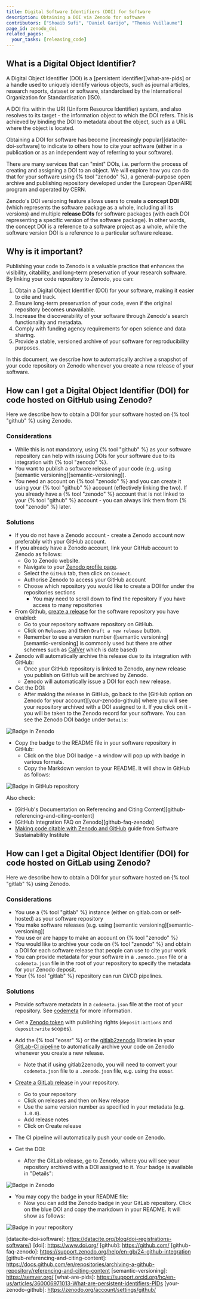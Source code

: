 ```yaml
---
title: Digital Software Identifiers (DOI) for Software
description: Obtaining a DOI via Zenodo for software
contributors: ["Shoaib Sufi", "Daniel Garijo", "Thomas Vuillaume"] 
page_id: zenodo_doi
related_pages:
  your_tasks: [releasing_code]
---
```


## What is a Digital Object Identifier?

A Digital Object Identifier (DOI) is a [persistent identifier][what-are-pids] or a handle used to uniquely identify 
various objects, such as journal articles, research reports, dataset or software, standardised by the International 
Organization for Standardisation (ISO).

A DOI fits within the URI (Uniform Resource Identifier) system, and also resolves to its target - the information 
object to which the DOI refers. 
This is achieved by binding the DOI to metadata about the object, such as a URL where the object is located. 

Obtaining a DOI for software has become [increasingly popular][datacite-doi-software] to indicate to others how to
cite your software (either in a publication or as an independent way of referring to your software).

There are many services that can "mint" DOIs, i.e. perform the process of creating and assigning a DOI to an object.
We will explore how you can do that for your software using {% tool "zenodo" %}, a general-purpose open archive and 
publishing repository developed under the European OpenAIRE program and operated by CERN.

Zenodo's DOI versioning feature allows users to create a **concept DOI** (which represents the software package as a 
whole, including all its versions) and multiple **release DOIs** for software packages (with each DOI representing a 
specific version of the software package).
In other words, the concept DOI is a reference to a software project as a whole, while the software version DOI is a 
reference to a particular software release.

## Why is it important?

Publishing your code to Zenodo is a valuable practice that enhances the visibility, citability, and long-term preservation of your research software. By linking your code repository to Zenodo, you can:

1. Obtain a Digital Object Identifier (DOI) for your software, making it easier to cite and track.
2. Ensure long-term preservation of your code, even if the original repository becomes unavailable.
3. Increase the discoverability of your software through Zenodo's search functionality and metadata.
4. Comply with funding agency requirements for open science and data sharing.
5. Provide a stable, versioned archive of your software for reproducibility purposes.

In this document, we describe how to automatically archive a snapshot of your code repository on Zenodo whenever you create a new release of your software. 


## How can I get a Digital Object Identifier (DOI) for code hosted on GitHub using Zenodo?

Here we describe how to obtain a DOI for your software hosted on {% tool "github" %} using Zenodo.

### Considerations

* While this is not mandatory, using {% tool "github" %} as your software repository can help with issuing DOIs for your software due to its integration with {% tool "zenodo" %}.
* You want to publish a software release of your code (e.g. using [semantic versioning][semantic-versioning]).
* You need an account on {% tool "zenodo" %} and you can create it using your {% tool "github" %} account (effectively linking the two). 
If you already have a {% tool "zenodo" %} account that is not linked to your {% tool "github" %} account - you can always link them from {% tool "zenodo" %} later.

### Solutions

* If you do not have a Zenodo account - create a Zenodo account now preferably with your GitHub account.
* If you already have a Zenodo account, link your GitHub account to Zenodo as follows:
	* Go to Zenodo website.
	* Navigate to your [Zenodo profile page](https://zenodo.org/account/settings/profile).
	* Select the `GitHub` tab, then click on `Connect`.
	* Authorise Zenodo to access your GitHub account
	* Choose which repository you would like to create a DOI for under the repositories sections
		* You may need to scroll down to find the repository if you have access to many repositories
* From Github, [create a release](./releasing_software) for the software repository you have enabled: 
	* Go to your repository software repository on GitHub.
	* Click on `Releases` and then `Draft a new release` button.
	* Remember to use a version number ([semantic versioning][semantic-versioning] is commonly used  but there are other schemes such as [CalVer][calver] which is date based)
* Zenodo will automatically archive this release due to its integration with GitHub:
	* Once your GitHub repository is linked to Zenodo, any new release you publish on GitHub will be archived by Zenodo.
	* Zenodo will automatically issue a DOI for each new release.
* Get the DOI:
	* After making the release in GitHub, go back to the [GitHub option on Zenodo for your account][your-zenodo-github] where you will see 
  your repository archived with a DOI assigned to it. If you click on it - you will be taken to the Zenodo record for 
  your software. You can see the Zenodo DOI badge under `Details`:

![Badge in Zenodo](../../images/badge_zenodo.png)

* Copy the badge to the README file in your software repository in GitHub:
	* Click on the blue DOI badge - a window will pop up with badge in various formats. 
    * Copy the Markdown version to your README. It will show in GitHub as follows:

![Badge in GitHub repository](../../images/badge_in_repo.png)

Also check:

- [GitHub's Documentation on Referencing and Citing Content][github-referencing-and-citing-content]
- [GitHub Integration FAQ on Zenodo][github-faq-zenodo]
- [Making code citable with Zenodo and GitHub][citable-github-ssi] guide from Software Sustainability Institute


## How can I get a Digital Object Identifier (DOI) for code hosted on GitLab using Zenodo?

Here we describe how to obtain a DOI for your software hosted on {% tool "gitlab" %} using Zenodo.


### Considerations

* You use a {% tool "gitlab" %} instance (either on gitlab.com or self-hosted) as your software repository
* You make software releases (e.g. using [semantic versioning][semantic-versioning])
* You use or are happy to make an account on {% tool "zenodo" %}
* You would like to archive your code on {% tool "zenodo" %} and obtain a DOI for each software release that people can use to cite your work
* You can provide metadata for your software in a `.zenodo.json` file or a `codemeta.json` file in the root of your repository to specify the metadata for your Zenodo deposit.
* Your {% tool "gitlab" %} repository can run CI/CD pipelines.

### Solutions

* Provide software metadata in a `codemeta.json` file at the root of your repository. See [codemeta](./codemeta) for more information.
  
* Get a [Zenodo token](https://zenodo.org/account/settings/applications/tokens/new/) with publishing rights (`deposit:actions` and `deposit:write` scopes).

* Add the {% tool "eossr" %} or the [gitlab2zenodo](https://gitlab.com/sbeniamine/gitlab2zenodo) libraries in  your [GitLab-CI pipeline](https://docs.gitlab.com/ee/ci/yaml/) to automatically archive your code on Zenodo whenever you create a new release.
  * Note that if using gitlab2zenodo, you will need to convert your `codemeta.json` file to a `.zenodo.json` file, e.g. using the eossr.

* [Create a GitLab release](./releasing_software) in your repository.
  * Go to your repository
  * Click on releases and then on New release
  * Use the same version number as specified in your metadata (e.g. `1.0.0`).
  * Add release notes
  * Click on Create release

* The CI pipeline will automatically push your code on Zenodo.

* Get the DOI:
   * After the GitLab release, go to Zenodo, where you will see your repository archived with a DOI assigned to it. Your badge is available in "Details":

![Badge in Zenodo](../../images/badge_zenodo.png)

* You may copy the badge in your README file:
   * Now you can add the Zenodo badge in your GitLab repository. Click on the blue DOI and copy the markdown in your README. It will show as follows:

![Badge in your repository](../../images/badge_in_repo.png)




[calver]: https://calver.org/
[citable-github-ssi]: https://www.software.ac.uk/blog/making-code-citable-zenodo-and-github
[datacite-doi-software]: https://datacite.org/blog/doi-registrations-software/)
[doi]: https://www.doi.org/
[github]: https://github.com/
[github-faq-zenodo]: https://support.zenodo.org/help/en-gb/24-github-integration
[github-referencing-and-citing-content]: https://docs.github.com/en/repositories/archiving-a-github-repository/referencing-and-citing-content
[semantic-versioning]: https://semver.org/ 
[what-are-pids]: https://support.orcid.org/hc/en-us/articles/360006971013-What-are-persistent-identifiers-PIDs
[your-zenodo-github]: https://zenodo.org/account/settings/github/


